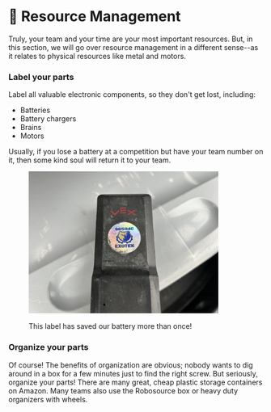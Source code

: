 # 🚋 Resource Management

Truly, your team and your time are your most important resources. But, in this section, we will go over resource management in a different sense--as it relates to physical resources like metal and motors.

### Label your parts

Label all valuable electronic components, so they don't get lost, including:

* Batteries
* Battery chargers
* Brains
* Motors

Usually, if you lose a battery at a competition but have your team number on it, then some kind soul will return it to your team.

<figure><img src="../../.gitbook/assets/IMG_5114.jpg" alt="" width="375"><figcaption><p>This label has saved our battery more than once!</p></figcaption></figure>

### Organize your parts

Of course! The benefits of organization are obvious; nobody wants to dig around in a box for a few minutes just to find the right screw. But seriously, organize your parts! There are many great, cheap plastic storage containers on Amazon. Many teams also use the Robosource box or heavy duty organizers with wheels.

###
